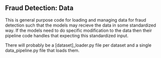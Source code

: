 ## Fraud Detection: Data

This is general purpose code for loading and managing data for fraud detection such that the models may recieve the data in some standardized way.
If the models need to do specific modification to the data then their pipeline code handles that expecting this standardized input.

There will probably be a [dataset]_loader.py file per dataset and a single data_pipeline.py file that loads them.
